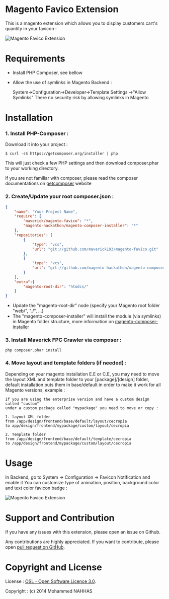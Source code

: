 Magento Favico Extension
========================
This is a magento extension which allows you to display customers cart's quantity in your favicon :

![Magento Favico Extension](https://cloud.githubusercontent.com/assets/1863000/3712313/20d925b6-150c-11e4-9774-c861d192787a.png)

Requirements
============

- Install PHP Composer, see bellow
- Allow the use of symlinks in Magento Backend :

  System->Configuration->Developer->Template Settings ->"Allow Symlinks"
  There no security risk by allowing symlinks in Magento

Installation
============
### 1. Install PHP-Composer :
Download it into your project :
```
$ curl -sS https://getcomposer.org/installer | php
```
This will just check a few PHP settings and then download composer.phar to your working directory.

If you are not familiar with composer, please read the composer documentations on [getcomposer](http://getcomposer.org) website

### 2. Create/Update your root composer.json :
```json
{
    "name": "Your Project Name",
    "require": {
        "maverick/magento-favico": "*",
        "magento-hackathon/magento-composer-installer": "*"
    },
    "repositories": [
        {
            "type": "vcs",
            "url": "git://github.com/maverick193/magento-favico.git"
        },
        {
            "type": "vcs",
            "url": "git://github.com/magento-hackathon/magento-composer-installer.git"
        }
    ],
    "extra":{
        "magento-root-dir": "htodcs/"
    }
}
```
- Update the "magento-root-dir" node (specify your Magento root folder "web/", "./", ...)
- The "magento-composer-installer" will install the module (via symlinks) in Magento folder structure, more information on [magento-composer-installer](https://github.com/magento-hackathon/magento-composer-installer)

### 3. Install Maverick FPC Crawler via composer :
```
php composer.phar install
```
### 4. Move layout and template folders (if needed) :
Depending on your magento installation E.E or C.E, you may need to move the layout XML and template folder to your [package]/[design] folder, default installation puts them in base/default in order to make it work for all Magento versions, example :
```
If you are using the enterprise version and have a custom design called "custom" 
under a custom package called "mypackage" you need to move or copy : 

1. layout XML folder
from /app/design/frontend/base/default/layout/cecropia 
to app/design/frontend/mypackage/custom/layout/cecropia

2. Template folder
from /app/design/frontend/base/default/template/cecropia
to /app/design/frontend/mypackage/custom/layout/cecropia
```
Usage
=====
In Backend, go to System -> Configuration -> Favicon Notification and enable it
You can customize type of animation, position, background color and text color favicon badge :

![Magento Favico Extension](https://cloud.githubusercontent.com/assets/1863000/3712314/27a920b2-150c-11e4-9784-1839200fcd98.png)

Support and Contribution
========================
If you have any issues with this extension, please open an issue on Github.

Any contributions are highly appreciated. If you want to contribute, please open [pull request on GitHub](https://help.github.com/articles/using-pull-requests).

Copyright and License
=====================
License   : [OSL - Open Software Licence 3.0](http://opensource.org/licenses/osl-3.0.php).

Copyright : (c) 2014 Mohammed NAHHAS
